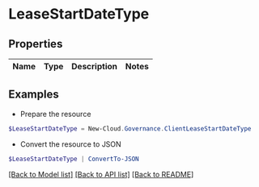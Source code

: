 # LeaseStartDateType
## Properties

Name | Type | Description | Notes
------------ | ------------- | ------------- | -------------

## Examples

- Prepare the resource
```powershell
$LeaseStartDateType = New-Cloud.Governance.ClientLeaseStartDateType 
```

- Convert the resource to JSON
```powershell
$LeaseStartDateType | ConvertTo-JSON
```

[[Back to Model list]](../README.md#documentation-for-models) [[Back to API list]](../README.md#documentation-for-api-endpoints) [[Back to README]](../README.md)

